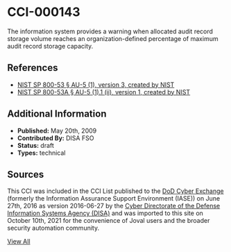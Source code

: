 # CCI-000143

The information system provides a warning when allocated audit record storage volume reaches an organization-defined percentage of maximum audit record storage capacity.

## References ##

* [NIST SP 800-53 § AU-5 (1), version 3, created by NIST](http://csrc.nist.gov/publications/PubsSPs.html)
* [NIST SP 800-53A § AU-5 (1).1 (ii), version 1, created by NIST](http://csrc.nist.gov/publications/PubsSPs.html)


## Additional Information ##

* **Published:** May 20th, 2009
* **Contributed By:** DISA FSO
* **Status:** draft
* **Types:** technical

## Sources ##

This CCI was included in the CCI List published to the [DoD Cyber Exchange](https://public.cyber.mil/stigs/cci/)
(formerly the Information Assurance Support Environment (IASE)) on June 27th, 2016 as version
2016-06-27 by the [Cyber Directorate of the Defense Information Systems Agency (DISA)](https://public.cyber.mil/about-cyber/)
and was imported to this site on October 10th, 2021 for the convenience of Joval users and the broader
security automation community.

[View All](../README.md)
